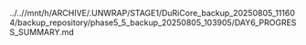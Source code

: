 ../..//mnt/h/ARCHIVE/.UNWRAP/STAGE1/DuRiCore_backup_20250805_111604/backup_repository/phase5_5_backup_20250805_103905/DAY6_PROGRESS_SUMMARY.md